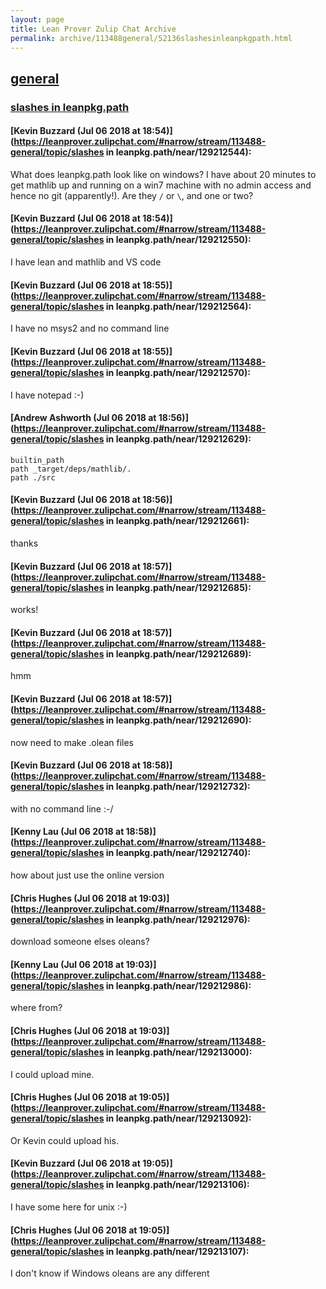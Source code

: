 ```yaml
---
layout: page
title: Lean Prover Zulip Chat Archive 
permalink: archive/113488general/52136slashesinleanpkgpath.html
---
```


## [general](index.html)
### [slashes in leanpkg.path](52136slashesinleanpkgpath.html)

#### [Kevin Buzzard (Jul 06 2018 at 18:54)](https://leanprover.zulipchat.com/#narrow/stream/113488-general/topic/slashes in leanpkg.path/near/129212544):
What does leanpkg.path look like on windows? I have about 20 minutes to get mathlib up and running on a win7 machine with no admin access and hence no git (apparently!). Are they `/` or `\`, and one or two?

#### [Kevin Buzzard (Jul 06 2018 at 18:54)](https://leanprover.zulipchat.com/#narrow/stream/113488-general/topic/slashes in leanpkg.path/near/129212550):
I have lean and mathlib and VS code

#### [Kevin Buzzard (Jul 06 2018 at 18:55)](https://leanprover.zulipchat.com/#narrow/stream/113488-general/topic/slashes in leanpkg.path/near/129212564):
I have no msys2 and no command line

#### [Kevin Buzzard (Jul 06 2018 at 18:55)](https://leanprover.zulipchat.com/#narrow/stream/113488-general/topic/slashes in leanpkg.path/near/129212570):
I have notepad :-)

#### [Andrew Ashworth (Jul 06 2018 at 18:56)](https://leanprover.zulipchat.com/#narrow/stream/113488-general/topic/slashes in leanpkg.path/near/129212629):
```
builtin_path
path _target/deps/mathlib/.
path ./src
```

#### [Kevin Buzzard (Jul 06 2018 at 18:56)](https://leanprover.zulipchat.com/#narrow/stream/113488-general/topic/slashes in leanpkg.path/near/129212661):
thanks

#### [Kevin Buzzard (Jul 06 2018 at 18:57)](https://leanprover.zulipchat.com/#narrow/stream/113488-general/topic/slashes in leanpkg.path/near/129212685):
works!

#### [Kevin Buzzard (Jul 06 2018 at 18:57)](https://leanprover.zulipchat.com/#narrow/stream/113488-general/topic/slashes in leanpkg.path/near/129212689):
hmm

#### [Kevin Buzzard (Jul 06 2018 at 18:57)](https://leanprover.zulipchat.com/#narrow/stream/113488-general/topic/slashes in leanpkg.path/near/129212690):
now need to make .olean files

#### [Kevin Buzzard (Jul 06 2018 at 18:58)](https://leanprover.zulipchat.com/#narrow/stream/113488-general/topic/slashes in leanpkg.path/near/129212732):
with no command line :-/

#### [Kenny Lau (Jul 06 2018 at 18:58)](https://leanprover.zulipchat.com/#narrow/stream/113488-general/topic/slashes in leanpkg.path/near/129212740):
how about just use the online version

#### [Chris Hughes (Jul 06 2018 at 19:03)](https://leanprover.zulipchat.com/#narrow/stream/113488-general/topic/slashes in leanpkg.path/near/129212976):
download someone elses oleans?

#### [Kenny Lau (Jul 06 2018 at 19:03)](https://leanprover.zulipchat.com/#narrow/stream/113488-general/topic/slashes in leanpkg.path/near/129212986):
where from?

#### [Chris Hughes (Jul 06 2018 at 19:03)](https://leanprover.zulipchat.com/#narrow/stream/113488-general/topic/slashes in leanpkg.path/near/129213000):
I could upload mine.

#### [Chris Hughes (Jul 06 2018 at 19:05)](https://leanprover.zulipchat.com/#narrow/stream/113488-general/topic/slashes in leanpkg.path/near/129213092):
Or Kevin could upload his.

#### [Kevin Buzzard (Jul 06 2018 at 19:05)](https://leanprover.zulipchat.com/#narrow/stream/113488-general/topic/slashes in leanpkg.path/near/129213106):
I have some here for unix :-)

#### [Chris Hughes (Jul 06 2018 at 19:05)](https://leanprover.zulipchat.com/#narrow/stream/113488-general/topic/slashes in leanpkg.path/near/129213107):
I don't know if Windows oleans are any different

